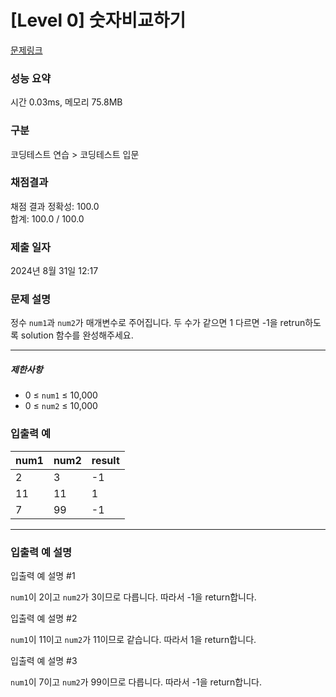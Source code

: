 # [Level 0] 숫자비교하기

[문제링크](https://school.programmers.co.kr/learn/courses/30/lessons/120807)

### 성능 요약
시간 0.03ms, 
메모리 75.8MB

### 구분
코딩테스트 연습 > 코딩테스트 입문

### 채점결과
채점 결과
정확성: 100.0 <br>
합계: 100.0 / 100.0

### 제출 일자
2024년 8월 31일 12:17


### 문제 설명
<p>정수 <code>num1</code>과 <code>num2</code>가 매개변수로 주어집니다. 두 수가 같으면 1 다르면 -1을 retrun하도록 solution 함수를 완성해주세요.</p>

<hr>

<h5>제한사항</h5>
<ul>
    <li> 0 ≤ <code>num1</code> ≤ 10,000</li>
    <li> 0 ≤ <code>num2</code> ≤ 10,000</li>
</ul>

### 입출력 예

| num1 | num2 | result |  
|------|------|--------|
| 2    | 3    | -1     |
| 11   | 11   | 1      |
| 7    | 99   | -1     |

<hr>

### 입출력 예 설명
<p>입출력 예 설명 #1</p>
<code>num1</code>이 2이고 <code>num2</code>가 3이므로 다릅니다. 따라서 -1을 return합니다.

<p>입출력 예 설명 #2</p>
<code>num1</code>이 11이고 <code>num2</code>가 11이므로 같습니다. 따라서 1을 return합니다.
<p>입출력 예 설명 #3</p>
<code>num1</code>이 7이고 <code>num2</code>가 99이므로 다릅니다. 따라서 -1을 return합니다.


